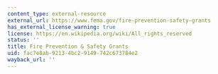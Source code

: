```yaml
---
content_type: external-resource
external_url: https://www.fema.gov/fire-prevention-safety-grants
has_external_license_warning: true
license: https://en.wikipedia.org/wiki/All_rights_reserved
status: ''
title: Fire Prevention & Safety Grants
uid: fac7e8ab-9213-4bc2-9149-742c673784e2
wayback_url: ''
---
```

